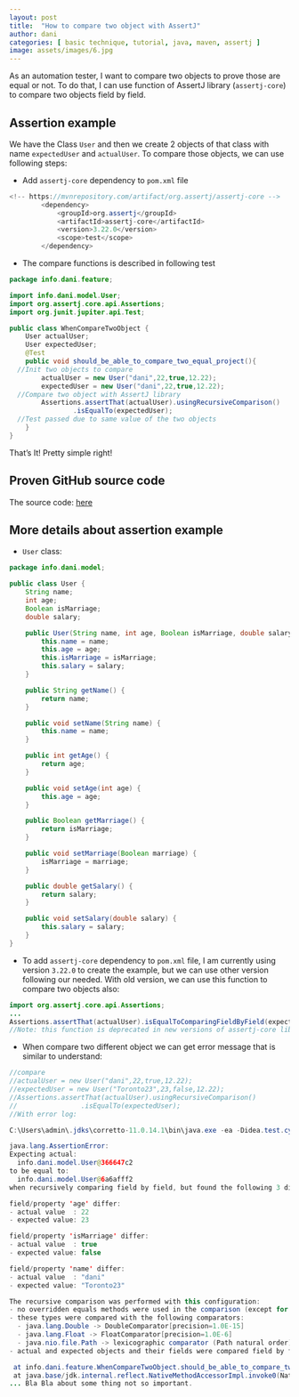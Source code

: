 ```yaml
---
layout: post
title:  "How to compare two object with AssertJ"
author: dani
categories: [ basic technique, tutorial, java, maven, assertj ]
image: assets/images/6.jpg
---
```


As an automation tester, I want to compare two objects to prove those are equal or not.
To do that, I can use function of AssertJ library (`assertj-core`) to compare two objects field by field.

## Assertion example

We have the Class `User` and then we create 2 objects of that class with name `expectedUser` and `actualUser`. To compare those objects, we can use following steps:

- Add `assertj-core` dependency to `pom.xml` file

```java
<!-- https://mvnrepository.com/artifact/org.assertj/assertj-core -->
        <dependency>
            <groupId>org.assertj</groupId>
            <artifactId>assertj-core</artifactId>
            <version>3.22.0</version>
            <scope>test</scope>
        </dependency>
```

- The compare functions is described in following test

```java
package info.dani.feature;

import info.dani.model.User;
import org.assertj.core.api.Assertions;
import org.junit.jupiter.api.Test;

public class WhenCompareTwoObject {
    User actualUser;
    User expectedUser;
    @Test
    public void should_be_able_to_compare_two_equal_project(){
  //Init two objects to compare
        actualUser = new User("dani",22,true,12.22);
        expectedUser = new User("dani",22,true,12.22);
  //Compare two object with AssertJ library
        Assertions.assertThat(actualUser).usingRecursiveComparison()
                .isEqualTo(expectedUser);
  //Test passed due to same value of the two objects
    }
}

```

That’s It!
Pretty simple right!

## Proven GitHub source code

The source code: [here](https://github.com/dani/BasicTecnique/tree/master/src/test/java/info/dani/how_to_assert_two_objects_with_assertj)

## More details about assertion example

- `User` class:

```java
package info.dani.model;

public class User {
    String name;
    int age;
    Boolean isMarriage;
    double salary;

    public User(String name, int age, Boolean isMarriage, double salary) {
        this.name = name;
        this.age = age;
        this.isMarriage = isMarriage;
        this.salary = salary;
    }

    public String getName() {
        return name;
    }

    public void setName(String name) {
        this.name = name;
    }

    public int getAge() {
        return age;
    }

    public void setAge(int age) {
        this.age = age;
    }

    public Boolean getMarriage() {
        return isMarriage;
    }

    public void setMarriage(Boolean marriage) {
        isMarriage = marriage;
    }

    public double getSalary() {
        return salary;
    }

    public void setSalary(double salary) {
        this.salary = salary;
    }
}
```

- To add `assertj-core` dependency to `pom.xml` file, I am currently using version `3.22.0` to create the example, but we can use other version following our needed. With old version, we can use this function to compare two objects also:

```java
import org.assertj.core.api.Assertions;
...
Assertions.assertThat(actualUser).isEqualToComparingFieldByField(expectedUser);
//Note: this function is deprecated in new versions of assertj-core library
```

- When compare two different object we can get error message that is similar to understand:

```java
//compare
//actualUser = new User("dani",22,true,12.22);
//expectedUser = new User("Toronto23",23,false,12.22);
//Assertions.assertThat(actualUser).usingRecursiveComparison()
//                .isEqualTo(expectedUser);
//With error log:

C:\Users\admin\.jdks\corretto-11.0.14.1\bin\java.exe -ea -Didea.test.cyclic.buffer.size=1048576 "-javaagent:C:\Program Files\JetBrains\IntelliJ IDEA 2021.1\lib\idea_rt.jar=61506:C:\Program Files\JetBrains\IntelliJ IDEA 2021.1\bin" -Dfile.encoding=UTF-8 -classpath "C:\Program Files\JetBrains\IntelliJ IDEA 2021.1\lib\idea_rt.jar;C:\Users\admin\.m2\repository\org\junit\platform\junit-platform-launcher\1.8.2\junit-platform-launcher-1.8.2.jar;C:\Program Files\JetBrains\IntelliJ IDEA 2021.1\plugins\junit\lib\junit5-rt.jar;C:\Program Files\JetBrains\IntelliJ IDEA 2021.1\plugins\junit\lib\junit-rt.jar;D:\OneMountWorkspace\SourceCode\BasicTecnique\target\test-classes;C:\Users\admin\.m2\repository\org\junit\jupiter\junit-jupiter\5.8.2\junit-jupiter-5.8.2.jar;C:\Users\admin\.m2\repository\org\junit\jupiter\junit-jupiter-api\5.8.2\junit-jupiter-api-5.8.2.jar;C:\Users\admin\.m2\repository\org\opentest4j\opentest4j\1.2.0\opentest4j-1.2.0.jar;C:\Users\admin\.m2\repository\org\junit\platform\junit-platform-commons\1.8.2\junit-platform-commons-1.8.2.jar;C:\Users\admin\.m2\repository\org\apiguardian\apiguardian-api\1.1.2\apiguardian-api-1.1.2.jar;C:\Users\admin\.m2\repository\org\junit\jupiter\junit-jupiter-params\5.8.2\junit-jupiter-params-5.8.2.jar;C:\Users\admin\.m2\repository\org\junit\jupiter\junit-jupiter-engine\5.8.2\junit-jupiter-engine-5.8.2.jar;C:\Users\admin\.m2\repository\org\junit\platform\junit-platform-engine\1.8.2\junit-platform-engine-1.8.2.jar;C:\Users\admin\.m2\repository\org\assertj\assertj-core\3.22.0\assertj-core-3.22.0.jar" com.intellij.rt.junit.JUnitStarter -ideVersion5 -junit5 info.dani.feature.WhenCompareTwoObject,should_be_able_to_compare_two_equal_project

java.lang.AssertionError: 
Expecting actual:
  info.dani.model.User@366647c2
to be equal to:
  info.dani.model.User@6a6afff2
when recursively comparing field by field, but found the following 3 differences:

field/property 'age' differ:
- actual value  : 22
- expected value: 23

field/property 'isMarriage' differ:
- actual value  : true
- expected value: false

field/property 'name' differ:
- actual value  : "dani"
- expected value: "Toronto23"

The recursive comparison was performed with this configuration:
- no overridden equals methods were used in the comparison (except for java types)
- these types were compared with the following comparators:
  - java.lang.Double -> DoubleComparator[precision=1.0E-15]
  - java.lang.Float -> FloatComparator[precision=1.0E-6]
  - java.nio.file.Path -> lexicographic comparator (Path natural order)
- actual and expected objects and their fields were compared field by field recursively even if they were not of the same type, this allows for example to compare a Person to a PersonDto (call strictTypeChecking(true) to change that behavior).

 at info.dani.feature.WhenCompareTwoObject.should_be_able_to_compare_two_equal_project(WhenCompareTwoObject.java:17)
 at java.base/jdk.internal.reflect.NativeMethodAccessorImpl.invoke0(Native Method)
... Bla Bla about some thing not so important. 
```

